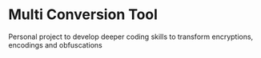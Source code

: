# Multi Conversion Tool

Personal project to develop deeper coding skills to transform encryptions, encodings and obfuscations
